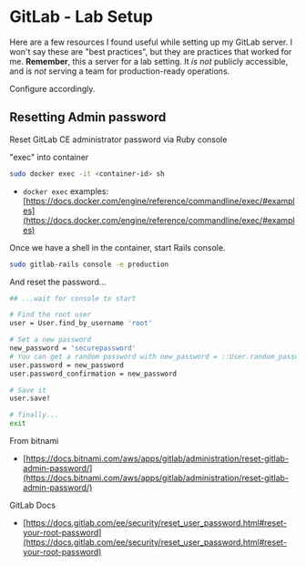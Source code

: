 # GitLab - Lab Setup

Here are a few resources I found useful while setting up my GitLab server. I won't say these are 
"best practices", but they are practices that worked for me. **Remember**, this a server for a 
lab setting. It *is not* publicly accessible, and is *not* serving a team for production-ready 
operations. 

Configure accordingly.

## Resetting Admin password

Reset GitLab CE administrator password via Ruby console

"exec" into container

```bash
sudo docker exec -it <container-id> sh
```

- `docker exec` examples: [https://docs.docker.com/engine/reference/commandline/exec/#examples](https://docs.docker.com/engine/reference/commandline/exec/#examples)


Once we have a shell in the container, start Rails console. 

```bash
sudo gitlab-rails console -e production
```

And reset the password...

```bash
## ...wait for console to start

# Find the root user
user = User.find_by_username 'root'

# Set a new password
new_password = 'securepassword' 
# You can get a random password with new_password = ::User.random_password
user.password = new_password
user.password_confirmation = new_password

# Save it
user.save!

# finally...
exit
```

From bitnami

- [https://docs.bitnami.com/aws/apps/gitlab/administration/reset-gitlab-admin-password/](https://docs.bitnami.com/aws/apps/gitlab/administration/reset-gitlab-admin-password/)

GitLab Docs

- [https://docs.gitlab.com/ee/security/reset_user_password.html#reset-your-root-password](https://docs.gitlab.com/ee/security/reset_user_password.html#reset-your-root-password)